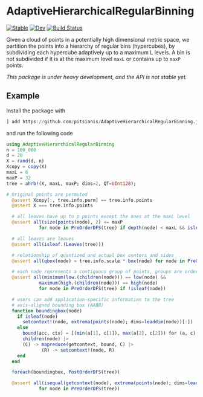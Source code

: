 # AdaptiveHierarchicalRegularBinning

[![Stable](https://img.shields.io/badge/docs-stable-blue.svg)](https://pitsianis.github.io/AdaptiveHierarchicalRegularBinning.jl/stable)
[![Dev](https://img.shields.io/badge/docs-dev-blue.svg)](https://pitsianis.github.io/AdaptiveHierarchicalRegularBinning.jl/dev)
[![Build Status](https://github.com/pitsianis/AdaptiveHierarchicalRegularBinning.jl/actions/workflows/CI.yml/badge.svg?branch=main)](https://github.com/pitsianis/AdaptiveHierarchicalRegularBinning.jl/actions/workflows/CI.yml?query=branch%3Amain)

Given a cloud of points in a potentially high dimensional metric space, we partition the points into a hierarchy of regular bins (hypercubes), by subdividing each hypercube adaptively up to a maximum L levels. A bin is not subdivided if it is at the maximum level `maxL` or contains up to `maxP` points.

*This package is under heavy development, and the API is not stable yet.*

## Example

Install the package with
```julia
] add https://github.com/pitsianis/AdaptiveHierarchicalRegularBinning.jl
```

and run the following code
```julia
using AdaptiveHierarchicalRegularBinning
n = 100_000
d = 20
X = rand(d, n)
Xcopy = copy(X)
maxL = 6
maxP = 32
tree = ahrb!(X, maxL, maxP; dims=2, QT=UInt128);

# Original points are permuted
  @assert Xcopy[:, tree.info.perm] == tree.info.points
  @assert X === tree.info.points

  # all leaves have up to p points except the ones at the maxL level
  @assert all(size(points(node), 2) <= maxP
            for node in PreOrderDFS(tree) if depth(node) < maxL && isleaf(node))

  # all leaves are leaves
  @assert all(isleaf.(Leaves(tree)))

  # relationship of quantized and actual box centers and sides
  @assert all(qbox(node) ≈ tree.info.scale * box(node) for node in PreOrderDFS(tree))

  # each node represents a contiquous group of points, groups are ordered in preorder DFS
  @assert all(minimum(low.(children(node))) == low(node) &&
            maximum(high.(children(node))) == high(node)
            for node in PreOrderDFS(tree) if !isleaf(node))

  # users can add application-specific information to the tree
  # axis-aligned bounding box (AABB)
  function boundingbox(node)
    if isleaf(node)
      setcontext!(node, extrema(points(node); dims=leaddim(node))[:])
    else
      bound(acc, ctx) = [(min(a[1], c[1]), max(a[2], c[2])) for (a, c) in zip(acc, ctx)]
      children(node) |>
      (C) -> mapreduce(getcontext, bound, C) |>
             (R) -> setcontext!(node, R)
    end
  end

  foreach(boundingbox, PostOrderDFS(tree))

  @assert all(isequal(getcontext(node), extrema(points(node); dims=leaddim(node))[:])
            for node in PreOrderDFS(tree))
```




